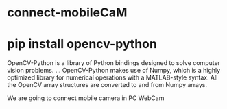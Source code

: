 # connect-mobileCaM

# pip install opencv-python

OpenCV-Python is a library of Python bindings designed to solve computer vision problems. ... OpenCV-Python makes use of Numpy, which is a highly optimized library for numerical operations with a MATLAB-style syntax. All the OpenCV array structures are converted to and from Numpy arrays.

We are going to connect mobile camera in PC WebCam
